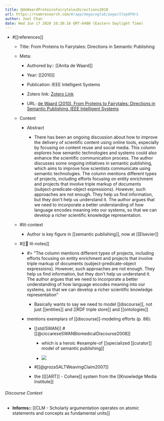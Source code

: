 ```yaml
---
title: @deWaardProteinsFairytalesDirections2010
url: https://roamresearch.com/#/app/megacoglab/page/Slep8P0rL
author: Joel Chan
date: Wed Jun 17 2020 16:30:16 GMT-0400 (Eastern Daylight Time)
---
```


- #[[references]]

    - Title: From Proteins to Fairytales: Directions in Semantic Publishing

    - Meta:

        - Authored by:: [[Anita de Waard]]

        - Year: [[2010]]

        - Publication: IEEE Intelligent Systems

        - Zotero link: [Zotero Link](zotero://select/items/6_Z9QWKR6E)

        - URL: [de Waard (2010). From Proteins to Fairytales: Directions in Semantic Publishing. IEEE Intelligent Systems](https://ieeexplore.ieee.org/document/5456415)

    - Content

        - Abstract

            - There has been an ongoing discussion about how to improve the delivery of scientific content using online tools, especially by focusing on content reuse and social media. This column explores how semantic technologies and systems could also enhance the scientific communication process. The author discusses some ongoing initiatives in semantic publishing, which aims to improve how scientists communicate using semantic technologies. The column mentions different types of projects, including efforts focusing on entity enrichment and projects that involve triple markup of documents (subject-predicate-object expressions). However, such approaches are not enough. They help us find information, but they don't help us understand it. The author argues that we need to incorporate a better understanding of how language encodes meaning into our systems, so that we can develop a richer scientific knowledge representation.

    - #lit-context

        - Author is key figure in [[semantic publishing]], now at [[Elsevier]]

    - #[[📝 lit-notes]]

        - #> "The column mentions different types of projects, including efforts focusing on entity enrichment and projects that involve triple markup of documents (subject-predicate-object expressions). However, such approaches are not enough. They help us find information, but they don't help us understand it. The author argues that we need to incorporate a better understanding of how language encodes meaning into our systems, so that we can develop a richer scientific knowledge representation"

            - Basically wants to say we need to model [[discourse]], not just [[entities]] and [[RDF triple store]] and [[ontologies]]

        - mentions exemplars of [[discourse]]-modeling efforts (p. 86):

            - [[std/SWAN]] #[[@ciccareseSWANBiomedicalDiscourse2008]]

                - which is a heroic #example-of [[specialized [[curator]] model of semantic publishing]]

                - ![](https://firebasestorage.googleapis.com/v0/b/firescript-577a2.appspot.com/o/imgs%2Fapp%2Fmegacoglab%2FyeTGkZb5eB.png?alt=media&token=7da3494b-0159-4ec4-b93a-52f00f61fcb7)

            - #[[@grozaSALTWeavingClaim2007]]

            - the [[[[ART]] - Cohere]] system from the [[Knowledge Media Institute]]

###### Discourse Context

- **Informs::** [[CLM - Scholarly argumentation operates on atomic statements and concepts as fundamental units]]

